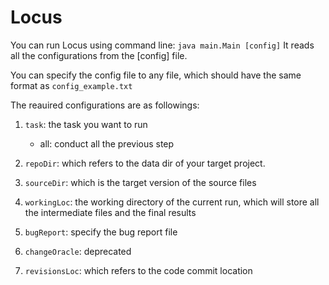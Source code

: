 # Locus

You can run Locus using command line: `java main.Main [config]`
It reads all the configurations from the [config] file.

You can specify the config file to any file, which should have the same format as `config_example.txt`

The reauired configurations are as followings:

1. `task`: the task you want to run 

    * all: conduct all the previous step

2. `repoDir`: which refers to the data dir of your target project. 
3. `sourceDir`: which is the target version of the source files
4. `workingLoc`: the working directory of the current run, which will store all the intermediate files and the final results
5. `bugReport`: specify the bug report file
6. `changeOracle`: deprecated
6. `revisionsLoc`: which refers to the code commit location

